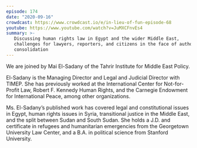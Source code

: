 ```yaml
---
episode: 174
date: "2020-09-16"
crowdcast: https://www.crowdcast.io/e/in-lieu-of-fun-episode-68
youtube: https://www.youtube.com/watch?v=JuMXCFnvEs4
summary: >-
   Discussing human rights law in Egypt and the wider Middle East,
   challenges for lawyers, reporters, and citizens in the face of authoritarian
   consolidation
---
```

We are joined by Mai El-Sadany of the Tahrir Institute for Middle East Policy.

El-Sadany is the Managing Director and Legal and Judicial Director with
TIMEP. She has previously worked at the International Center for Not-for-Profit
Law, Robert F. Kennedy Human Rights, and the Carnegie Endowment for
International Peace, among other organizations.

Ms. El-Sadany’s published work has covered legal and constitutional issues in
Egypt, human rights issues in Syria, transitional justice in the Middle East,
and the split between Sudan and South Sudan. She holds a J.D. and certificate
in refugees and humanitarian emergencies from the Georgetown University Law
Center, and a B.A. in political science from Stanford University.
